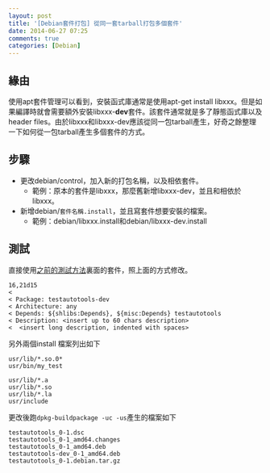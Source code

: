 ```yaml
---
layout: post
title: '[Debian套件打包] 從同一套tarball打包多個套件'
date: 2014-06-27 07:25
comments: true
categories: [Debian]
---
```

## 緣由
使用apt套件管理可以看到，安裝函式庫通常是使用apt-get install libxxx。但是如果編譯時就會需要額外安裝libxxx-**dev**套件。該套件通常就是多了靜態函式庫以及header files。由於libxxx和libxxx-dev應該從同一包tarball產生，好奇之餘整理一下如何從一包tarball產生多個套件的方式。

## 步驟

* 更改debian/control，加入新的打包名稱，以及相依套件。
	* 範例：原本的套件是libxxx，那麼舊新增libxxx-dev，並且和相依於libxxx。
* 新增debian/`套件名稱.install`，並且寫套件想要安裝的檔案。
	* 範例：debian/libxxx.install和debian/libxxx-dev.install

## 測試
直接使用[之前的測試方法](http://wen00072-blog.logdown.com/posts/201844-package-deb-packages-loose-style)裏面的套件，照上面的方式修改。

```text debian/control新增testautotools-dev套件
16,21d15
< 
< Package: testautotools-dev
< Architecture: any
< Depends: ${shlibs:Depends}, ${misc:Depends} testautotools
< Description: <insert up to 60 chars description>
<  <insert long description, indented with spaces>
```

另外兩個install 檔案列出如下
```text debian/testautotools.install
usr/lib/*.so.0*
usr/bin/my_test
```

```text debian/testautotools-dev.install
usr/lib/*.a
usr/lib/*.so
usr/lib/*.la
usr/include
```

更改後跑`dpkg-buildpackage -uc -us`產生的檔案如下

```text 產生的檔案列表
testautotools_0-1.dsc
testautotools_0-1_amd64.changes  
testautotools_0-1_amd64.deb      
testautotools-dev_0-1_amd64.deb
testautotools_0-1.debian.tar.gz
```
